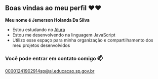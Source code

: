 ## Boas vindas ao meu perfil ❤❤

**Meu nome é Jemerson Holanda Da Silva**

- Estou estudando no [Alura](https://www.alura.com.br/)
- Estou me desenvolvendo na linguagem JavaScript
- Utilizo esse espaço para minha organização e compartilhamento dos meu projetos desenvolvidos

### Você pode entrar em contato comigo 📫

00001241902914sp@al.educacao.sp.gov.br


